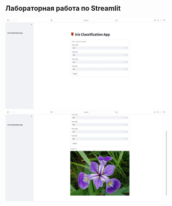 ## Лабораторная работа по Streamlit

![Result](./images/result_1.jpg)
![Result](./images/result_2.jpg)
